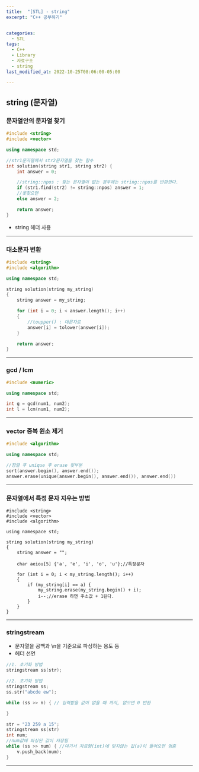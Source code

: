 ```yaml
---
title:  "[STL] - string"
excerpt: "C++ 공부하기"


categories:
  - STL
tags:
  - C++
  - Library
  - 자료구조
  - string
last_modified_at: 2022-10-25T08:06:00-05:00

---
```


## string (문자열)

### 문자열안의 문자열 찾기

```cpp
#include <string>
#include <vector>

using namespace std;

//str1문자열에서 str2문자열을 찾는 함수
int solution(string str1, string str2) {
    int answer = 0;

    //string::npos : 찾는 문자열이 없는 경우에는 string::npos를 반환한다.
    if (str1.find(str2) != string::npos) answer = 1;
    //못찾으면
    else answer = 2;

    return answer;
}
```

- string 헤더 사용

---

### 대소문자 변환

```cpp
#include <string>
#include <algorithm>

using namespace std;

string solution(string my_string)
{
    string answer = my_string;

    for (int i = 0; i < answer.length(); i++)
    {
        //toupper() : 대문자로
        answer[i] = tolower(answer[i]);
    }

    return answer;
}
```

---

### gcd / lcm

```cpp
#include <numeric>

using namespace std;

int g = gcd(num1, num2);
int l = lcm(num1, num2);
```

---

### vector 중복 원소 제거

```cpp
#include <algorithm>

using namespace std;

//정렬 후 unique 후 erase 뒷부분
sort(answer.begin(), answer.end());
answer.erase(unique(answer.begin(), answer.end()), answer.end())
```

---

### 문자열에서 특정 문자 지우는 방법

```
#include <string>
#include <vector>
#include <algorithm>

using namespace std;

string solution(string my_string)
{
	string answer = "";

	char aeiou[5] {'a', 'e', 'i', 'o', 'u'};//특정문자
	
	for (int i = 0; i < my_string.length(); i++)
	{
		if (my_string[i] == a) {
			my_string.erase(my_string.begin() + i);
			i--;//erase 하면 주소값 + 1된다.
		}
	}
}
```

---

### stringstream

- 문자열을 공백과 \n을 기준으로 파싱하는 용도 등   
- <sstream> 헤더 선언

```cpp
//1. 초기화 방법
stringstream ss(str);

//2. 초기화 방법
stringstream ss;
ss.str("abcde ew");

while (ss >> n) { // 입력받을 값이 없을 때 까지, 없으면 0 반환

}

str = "23 259 a 15";
stringstream ss(str)
int num;
//num값에 파싱된 값이 저장됨
while (ss >> num) { //여기서 자료형(int)에 맞지않는 값(a)이 들어오면 멈춤
	v.push_back(num);
}

```

---
